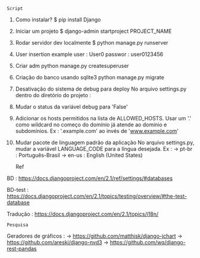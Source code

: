     Script

1. Como instalar?
$ pip install Django

2. Iniciar um projeto
$ django-admin startproject PROJECT_NAME

3. Rodar servidor dev localmente
$ python manage.py runserver

5. User insertion example
user : User0
passwor : user0123456

6. Criar adm
python manage.py createsuperuser

7. Criação do banco usando sqlite3
python manage.py migrate

8. Desativação do sistema de debug para deploy
No arquivo settings.py dentro do diretório do projeto :
  1. Mudar o status da variável debug para 'False'
  2. Adicionar os hosts permitidos na lista de ALLOWED_HOSTS. Usar um '.' como 
  wildcard no começo do domínio já atende ao domínio e subdomínios. Ex :
    '.example.com' ao invés de 'www.example.com'

9. Mudar pacote de linguagem padrão da aplicação
No arquivo settings.py, mudar a variável LANGUAGE_CODE para a língua desejada. Ex :
-> pt-br : Português-Brasil
-> en-us : English (United States)


    Ref

BD : https://docs.djangoproject.com/en/2.1/ref/settings/#databases

BD-test : https://docs.djangoproject.com/en/2.1/topics/testing/overview/#the-test-database

Tradução : https://docs.djangoproject.com/en/2.1/topics/i18n/


    Pesquisa

Geradores de gráficos :
-> https://github.com/matthisk/django-jchart
-> https://github.com/areski/django-nvd3
-> https://github.com/wq/django-rest-pandas
